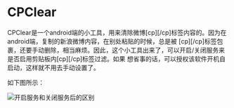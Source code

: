 CPClear
=======
  CPClear是一个android端的小工具，用来清除微博[cp][/cp]标签内容的。因为在android端，复制的新浪微博内容，在别处粘贴的时候，总是被
[cp][/cp]标签包裹，还要手动删除，相当麻烦。因此，这个小工具出来了，可以开启/关闭服务来是否启用剪贴板内[cp][/cp]标签过滤。如果
想省事的话，可以授权该软件开机自启动，这样就不用去手动设置了。

如下图所示：

![开启服务和关闭服务后的区别](http://i2.tietuku.com/a609630ecde266b1.png)

